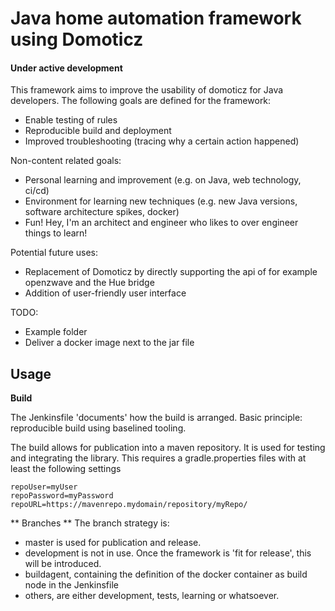 # Java home automation framework using Domoticz
#### Under active development
This framework aims to improve the usability of domoticz for Java developers. The following goals are defined for the framework:
- Enable testing of rules
- Reproducible build and deployment
- Improved troubleshooting (tracing why a certain action happened)

Non-content related goals:
- Personal learning and improvement (e.g. on Java, web technology, ci/cd)
- Environment for learning new techniques (e.g. new Java versions, software architecture spikes, docker)
- Fun! Hey, I'm an architect and engineer who likes to over engineer things to learn!

Potential future uses:
- Replacement of Domoticz by directly supporting the api of for example openzwave and the Hue bridge
- Addition of user-friendly user interface

TODO:
- Example folder
- Deliver a docker image next to the jar file

## Usage
**Build**

The Jenkinsfile 'documents' how the build is arranged. Basic principle: reproducible build using baselined tooling.

The build allows for publication into a maven repository. It is used for testing and integrating the library. This requires a gradle.properties files with at least the following settings
```
repoUser=myUser
repoPassword=myPassword
repoURL=https://mavenrepo.mydomain/repository/myRepo/
```
** Branches **
The branch strategy is:
- master is used for publication and release. 
- development is not in use. Once the framework is 'fit for release', this will be introduced.
- buildagent, containing the definition of the docker container as build node in the Jenkinsfile
- others, are either development, tests, learning or whatsoever.
